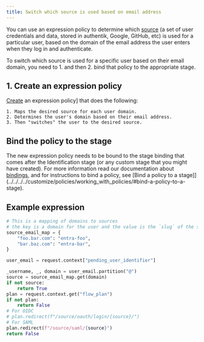```yaml
---
title: Switch which source is used based on email address
---
```


You can use an expression policy to determine which [source](../../../../users-sources/sources/) (a set of user credentials and data, stored in authentik, Google, GitHub, etc) is used for a particular user, based on the domain of the email address the user enters when they log in and authenticate.

To switch which source is used for a specific user based on their email domain, you need to 1. and then 2. bind that policy to the appropriate stage.

## 1. Create an expression policy

[Create](../working_with_policies.md#create-a-policy) an expression policy] that does the following:

    1. Maps the desired source for each user domain.
    2. Determines the user's domain based on their email address.
    3. Then "switches" the user to the desired source.

## Bind the policy to the stage

The new expression policy needs to be bound to the stage binding that comes after the Identification stage (or any custom stage that you might have created). For more information read our documentation about [bindings](../../../../add-secure-apps/flows-stages/bindings/), and for instructions to bind a policy, see [Bind a policy to a stage]](../../../../customize/policies/working_with_policies/#bind-a-policy-to-a-stage).

## Example expression

```python
# This is a mapping of domains to sources
# the key is a domain for the user and the value is the `slug` of the source to redirect to
source_email_map = {
    "foo.bar.com": "entra-foo",
    "bar.baz.com": "entra-bar",
}

user_email = request.context["pending_user_identifier"]

_username, _, domain = user_email.partition("@")
source = source_email_map.get(domain)
if not source:
    return True
plan = request.context.get("flow_plan")
if not plan:
    return False
# For OIDC
# plan.redirect(f"/source/oauth/login/{source}/")
# For SAML
plan.redirect(f"/source/saml/{source}")
return False
```
